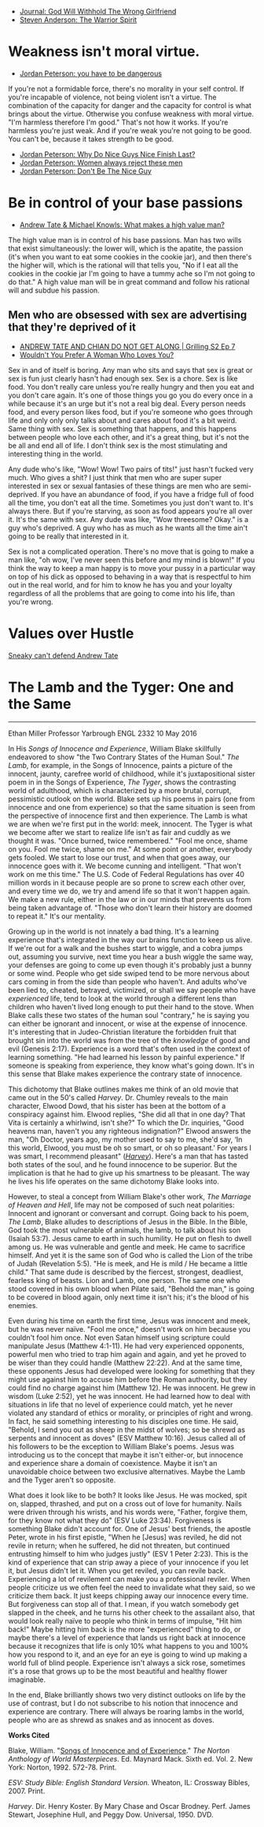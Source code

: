 * [Journal: God Will Withhold The Wrong Girlfriend](https://youtu.be/yiFUJb9Ynr0?t=525)
* [Steven Anderson: The Warrior Spirit](https://www.youtube.com/watch?v=cQ_Q3krqA0g&t=13s)

# Weakness isn't moral virtue.
* [Jordan Peterson: you have to be dangerous](https://www.youtube.com/watch?v=XLQlh1G9Ldw)

If you're not a formidable force, there's no morality in your self control. If you're incapable of violence, not being violent isn't a virtue. The combination of the capacity for danger and the capacity for control is what brings about the virtue. Otherwise you confuse weakness with moral virtue. "I'm harmless therefore I'm good." That's not how it works. If you're harmless you're just weak. And if you're weak you're not going to be good. You can't be, because it takes strength to be good. 

* [Jordan Peterson: Why Do Nice Guys Nice Finish Last?](https://www.youtube.com/watch?v=di2FM8WZI5E)
* [Jordan Peterson: Women always reject these men](https://www.youtube.com/watch?v=UtcUOEIM7E0)
* [Jordan Peterson: Don't Be The Nice Guy](https://www.youtube.com/watch?v=fesSvXKxYd0)

# Be in control of your base passions
* [Andrew Tate & Michael Knowls: What makes a high value man?](https://www.youtube.com/watch?v=VLUgseVJheE&t=1304s)

The high value man is in control of his base passions. Man has two wills that exist simultaneously: the lower will, which is the apatite, the passion (it's when you want to eat some cookies in the cookie jar), and then there's the higher will, which is the rational will that tells you, "No if I eat all the cookies in the cookie jar I'm going to have a tummy ache so I'm not going to do that." A high value man will be in great command and follow his rational will and subdue his passion.

## Men who are obsessed with sex are advertising that they're deprived of it
* [ANDREW TATE AND CHIAN DO NOT GET ALONG | Grilling S2 Ep 7](https://youtu.be/m1S9oOgnGp0?t=2864)
* [Wouldn't You Prefer A Woman Who Loves You?](https://www.youtube.com/clip/Ugkx9qrhj0jgJwA63PIyY9rWhMGHJIayMXPw)

Sex in and of itself is boring. Any man who sits and says that sex is great or sex is fun just clearly hasn't had enough sex. Sex is a chore. Sex is like food. You don't really care unless you're really hungry and then you eat and you don't care again. It's one of those things you go you do every once in a while because it's an urge but it's not a real big deal. Every person needs food, and every person likes food, but if you're someone who goes through life and only only only talks
about and cares about food it's a bit weird. Same thing with sex. Sex is something that happens, and this happens between people who love each other, and it's a great thing, but it's not the be all and end all of life. I don't think sex is the most stimulating and interesting thing in the world. 

Any dude who's like, "Wow! Wow! Two pairs of tits!" just hasn't fucked very much. Who gives a shit? I just think that men who are super super interested in sex or sexual fantasies of these things are men who are semi-deprived. If you have an abundance of food, if you have a fridge full of food all the time, you don't eat all the time. Sometimes you just don't want to. It's always there. But if you're starving, as soon as food appears you're all over it. It's the same with sex. Any dude was like, "Wow threesome? Okay." is a guy who's deprived. A guy who has as much as he wants all the time ain't going to be really that interested in it.

Sex is not a complicated operation. There's no move that is going to make a man like, "oh wow, I've never seen this before and my mind is blown!" If you think the way to keep a man happy is to move your pussy in a particular way on top of his dick as opposed to behaving in a way that is respectful to him out in the real world, and for him to know he has you and your loyalty regardless of all the problems that are going to come into his life, than you're wrong.

# Values over Hustle

[Sneaky can't defend Andrew Tate](https://youtube.com/shorts/uRwsln3Xei8?feature=share)


# The Lamb and the Tyger: One and the Same
---
Ethan Miller
Professor Yarbrough
ENGL 2332
10 May 2016

In His _Songs of Innocence and Experience_, William Blake skillfully endeavored to show "the Two Contrary States of the Human Soul." _The Lamb_, for example, in the Songs of Innocence, paints a picture of the innocent, jaunty, carefree world of childhood, while it's juxtapositional sister poem in in the Songs of Experience, _The Tyger_, shows the contrasting world of adulthood, which is characterized by a more brutal, corrupt, pessimistic outlook on the world. Blake sets up his poems in pairs (one from innocence and one from experience) so that the same situation is seen from the perspective of innocence first and then experience. The Lamb is what we are when we're first put in the world: meek, innocent. The Tyger is what we become after we start to realize life isn't as fair and cuddly as we thought it was. "Once burned, twice remembered." "Fool me once, shame on you. Fool me twice, shame on me." At some point or another, everybody gets fooled. We start to lose our trust, and when that goes away, our innocence goes with it. We become cunning and intelligent. "That won't work on me this time." The U.S. Code of Federal Regulations has over 40 million words in it because people are so prone to screw each other over, and every time we do, we try and amend life so that it won't happen again. We make a new rule, either in the law or in our minds that prevents us from being taken advantage of. "Those who don't learn their history are doomed to repeat it." It's our mentality.

Growing up in the world is not innately a bad thing. It's a learning experience that's integrated in the way our brains function to keep us alive. If we're out for a walk and the bushes start to wiggle, and a cobra jumps out, assuming you survive, next time you hear a bush wiggle the same way, your defenses are going to come up even though it's probably just a bunny or some wind. People who get side swiped tend to be more nervous about cars coming in from the side than people who haven't. And adults who've been lied to, cheated, betrayed, victimized, or shall we say people who have _experienced_ life, tend to look at the world through a different lens than children who haven't lived long enough to put their hand to the stove. When Blake calls these two states of the human soul "contrary," he is saying you can either be ignorant and innocent, or wise at the expense of innocence. It's interesting that in Judeo-Christian literature the forbidden fruit that brought sin into the world was from the tree of the _knowledge_ of good and evil (Genesis 2:17). Experience is a word that's often used in the context of learning something. "He had learned his lesson by painful experience." If someone is speaking from experience, they know what's going down. It's in this sense that Blake makes experience the contrary state of innocence.

This dichotomy that Blake outlines makes me think of an old movie that came out in the 50's called _Harvey_. Dr. Chumley reveals to the main character, Elwood Dowd, that his sister has been at the bottom of a conspiracy against him. Elwood replies, "She did all that in one day? That Vita is certainly a whirlwind, isn't she?" To which the Dr. inquiries, "Good heavens man, haven't you any righteous indignation?" Elwood answers the man, "Oh Doctor, years ago, my mother used to say to me, she'd say, ‘In this world, Elwood, you must be oh so smart, or oh so pleasant.' For years I was smart, I recommend pleasant" ([_Harvey_](https://www.youtube.com/watch?v=UUOxEwCuEgQ)). Here's a man that has tasted both states of the soul, and he found innocence to be superior. But the implication is that he had to give up his smartness to be pleasant. The way he lives his life operates on the same dichotomy Blake looks into.

However, to steal a concept from William Blake's other work, _The Marriage of Heaven and Hell_, life may not be composed of such neat polarities: Innocent and ignorant or conversant and corrupt. Going back to his poem, _The Lamb_, Blake alludes to descriptions of Jesus in the Bible. In the Bible, God took the most vulnerable of animals, the lamb, to talk about his son (Isaiah 53:7). Jesus came to earth in such humility. He put on flesh to dwell among us. He was vulnerable and gentle and meek. He came to sacrifice himself. And yet it is the same son of God who is called the Lion of the tribe of Judah (Revelation 5:5). "He is meek, and He is mild / He became a little child." That same dude is described by the fiercest, strongest, deadliest, fearless king of beasts. Lion and Lamb, one person. The same one who stood covered in his own blood when Pilate said, "Behold the man," is going to be covered in blood again, only next time it isn't his; it's the blood of his enemies.

Even during his time on earth the first time, Jesus was innocent and meek, but he was never naïve. "Fool me once," doesn't work on him because you couldn't fool him once. Not even Satan himself using scripture could manipulate Jesus (Matthew 4:1-11). He had very experienced opponents, powerful men who tried to trap him again and again, and yet he proved to be wiser than they could handle (Matthew 22:22). And at the same time, these opponents Jesus had developed were looking for something that they might use against him to accuse him before the Roman authority, but they could find no charge against him (Matthew 12). He was innocent. He grew in wisdom (Luke 2:52), yet he was innocent. He had learned how to deal with situations in life that no level of experience could match, yet he never violated any standard of ethics or morality, or principles of right and wrong. In fact, he said something interesting to his disciples one time. He said, "Behold, I send you out as sheep in the midst of wolves; so be shrewd as serpents and innocent as doves" (ESV Matthew 10:16). Jesus called all of his followers to be the exception to William Blake's poems. Jesus was introducing us to the concept that maybe it isn't either-or, but innocence and experience share a domain of coexistence. Maybe it isn't an unavoidable choice between two exclusive alternatives. Maybe the Lamb and the Tyger aren't so opposite.

What does it look like to be both? It looks like Jesus. He was mocked, spit on, slapped, thrashed, and put on a cross out of love for humanity. Nails were driven through his wrists, and his words were, "Father, forgive them, for they know not what they do" (ESV Luke 23:34). Forgiveness is something Blake didn't account for. One of Jesus' best friends, the apostle Peter, wrote in his first epistle, "When he [Jesus] was reviled, he did not revile in return; when he suffered, he did not threaten, but continued entrusting himself to him who judges justly" (ESV 1 Peter 2:23). This is the kind of experience that can strip away a piece of your innocence if you let it, but Jesus didn't let it. When you get reviled, you can revile back. Experiencing a lot of revilement can make you a professional reviler. When people criticize us we often feel the need to invalidate what they said, so we criticize them back. It just keeps chipping away our innocence every time. But forgiveness can stop all of that. I mean, if you watch somebody get slapped in the cheek, and he turns his other cheek to the assailant also, that would look really naïve to people who think in terms of impulse, "Hit him back!" Maybe hitting him back is the more "experienced" thing to do, or maybe there's a level of experience that lands us right back at innocence because it recognizes that life is only 10% what happens to you and 100% how you respond to it, and an eye for an eye is going to wind up making a world full of blind people. Experience isn't always a sick rose, sometimes it's a rose that grows up to be the most beautiful and healthy flower imaginable.

In the end, Blake brilliantly shows two very distinct outlooks on life by the use of contrast, but I do not subscribe to his notion that innocence and experience are contrary. There will always be roaring lambs in the world, people who are as shrewd as snakes and as innocent as doves.

**Works Cited**

Blake, William. "[Songs of Innocence and of Experience](https://www.gutenberg.org/files/1934/1934-h/1934-h.htm)." _The Norton Anthology of World Masterpieces_. Ed. Maynard Mack. Sixth ed. Vol. 2. New York: Norton, 1992. 572-78. Print.

_ESV: Study Bible: English Standard Version._ Wheaton, IL: Crossway Bibles, 2007. Print.

_Harvey_. Dir. Henry Koster. By Mary Chase and Oscar Brodney. Perf. James Stewart, Josephine Hull, and Peggy Dow. Universal, 1950. DVD.